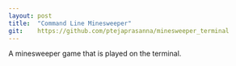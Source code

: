 ```yaml
---
layout: post
title:  "Command Line Minesweeper"
git:    https://github.com/ptejaprasanna/minesweeper_terminal
---
```


A minesweeper game that is played on the terminal.
